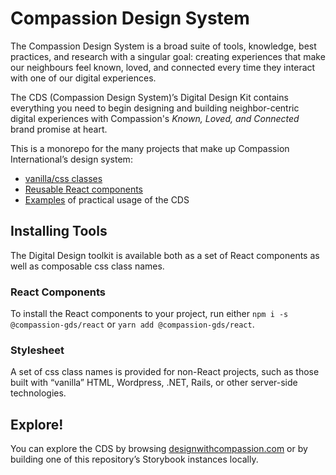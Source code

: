 # Compassion Design System

The Compassion Design System is a broad suite of tools, knowledge, best
practices, and research with a singular goal: creating experiences that make our
neighbours feel known, loved, and connected every time they interact with one of
our digital experiences.

The CDS (Compassion Design System)’s Digital Design Kit contains everything you
need to begin designing and building neighbor-centric digital experiences with
Compassion's _Known, Loved, and Connected_ brand promise at heart.

This is a monorepo for the many projects that make up Compassion International’s design system:

- [vanilla/css classes](packages/css)
- [Reusable React components](packages/react)
- [Examples](examples) of practical usage of the CDS

## Installing Tools

The Digital Design toolkit is available both as a set of React components as
well as composable css class names.

### React Components

To install the React components to your project, run either `npm i -s @compassion-gds/react` or `yarn add @compassion-gds/react`.

### Stylesheet

A set of css class names is provided for non-React projects, such as those built
with “vanilla” HTML, Wordpress, .NET, Rails, or other server-side technologies.

## Explore!

You can explore the CDS by browsing
[designwithcompassion.com](https://designwithcompassion.com) or by building one
of this repository’s Storybook instances locally.
